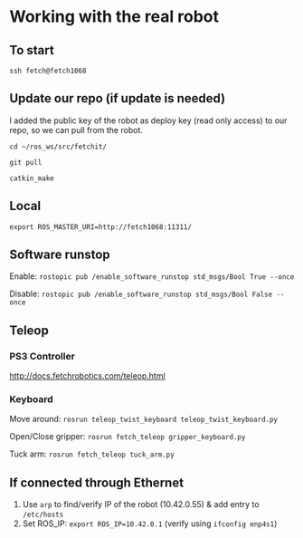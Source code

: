 # Working with the real robot

## To start

```
ssh fetch@fetch1068
```

## Update our repo (if update is needed)

I added the public key of the robot as deploy key (read only access) to our repo, so we can pull from the robot.

```
cd ~/ros_ws/src/fetchit/

git pull

catkin_make
```

## Local

`export ROS_MASTER_URI=http://fetch1068:11311/`

## Software runstop

Enable: `rostopic pub /enable_software_runstop std_msgs/Bool True --once`

Disable: `rostopic pub /enable_software_runstop std_msgs/Bool False --once`

## Teleop

### PS3 Controller

http://docs.fetchrobotics.com/teleop.html

### Keyboard

Move around: `rosrun teleop_twist_keyboard teleop_twist_keyboard.py`

Open/Close gripper: `rosrun fetch_teleop gripper_keyboard.py`

Tuck arm: `rosrun fetch_teleop tuck_arm.py`

## If connected through Ethernet

1. Use `arp` to find/verify IP of the robot (10.42.0.55) & add entry to `/etc/hosts`
2. Set ROS_IP: `export ROS_IP=10.42.0.1` (verify using `ifconfig enp4s1`)